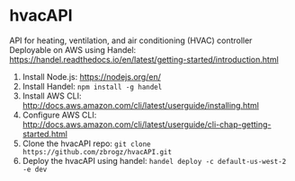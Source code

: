 # hvacAPI
API for heating, ventilation, and air conditioning (HVAC) controller
Deployable on AWS using Handel: https://handel.readthedocs.io/en/latest/getting-started/introduction.html

1) Install Node.js: https://nodejs.org/en/
2) Install Handel: `npm install -g handel`
3) Install AWS CLI: http://docs.aws.amazon.com/cli/latest/userguide/installing.html
4) Configure AWS CLI: http://docs.aws.amazon.com/cli/latest/userguide/cli-chap-getting-started.html
5) Clone the hvacAPI repo: `git clone https://github.com/zbrogz/hvacAPI.git`
6) Deploy the hvacAPI using handel: `handel deploy -c default-us-west-2 -e dev`
